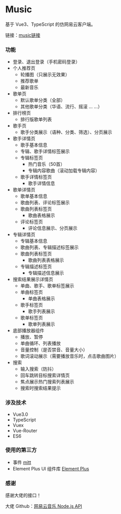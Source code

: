 # Music

基于 Vue3、TypeScript 的仿网易云客户端。

链接：[music链接](http://120.27.238.251/music/discover/recommend)

### 功能

- 登录、退出登录（手机密码登录）
- 个人推荐页
  - 轮播图（只展示无效果）
  - 推荐歌单
  - 最新音乐
- 歌单页
  - 默认歌单分类（全部）
  - 其他歌单分类（华语、流行、摇滚 ... ...）
- 排行榜页
  - 排行版歌单列表
- 歌手页
  - 歌手分类展示（语种、分类、筛选）、分页展示
- 歌手详情页
  - 歌手基本信息
  - 专辑、歌手详情标签展示
  - 专辑标签页
    - 热门音乐（50首）
    - 专辑内容歌曲（滚动加载专辑内容）
  - 歌手详情标签页
    - 歌手详情信息
- 歌单详情页
  - 歌单基本信息
  - 歌曲列表、评论标签展示
  - 歌曲列表标签页
    - 歌曲表格展示
  - 评论标签页
    - 评论信息展示、分页展示
- 专辑详情页
  - 专辑基本信息
  - 歌曲列表、专辑描述标签展示
  - 歌曲列表标签页
    - 歌曲列表表格展示
  - 专辑描述标签页
    - 专辑描述信息展示
- 搜索结果展示详情页
  - 单曲、歌手、歌单标签展示
  - 单曲标签页
    - 单曲表格展示
  - 歌手标签页
    - 歌手列表展示
  - 歌单标签页
    - 歌单列表展示
- 底部播放器组件
  - 播放、暂停
  - 单曲循环、列表播放
  - 音量控制（是否禁音、音量大小）
  - 歌词滚动展示（需要播放音乐时，点击歌曲图片）
- 搜索
  - 输入搜索（防抖）
  - 回车跳转目标搜索详情页
  - 焦点展示热门搜索列表展示
  - 搜索时搜索结果提示

### 涉及技术

- Vue3.0
- TypeScript
- Vuex
- Vue-Router
- ES6



### 使用的第三方

- 事件 [mitt](https://github.com/developit/mitt)
- Element Plus UI 组件库 [Element Plus](https://element-plus.org/#/zh-CN)



### 感谢

感谢大佬的接口！

大佬 Github：[网易云音乐 Node.js API](https://github.com/Binaryify/NeteaseCloudMusicApi)

